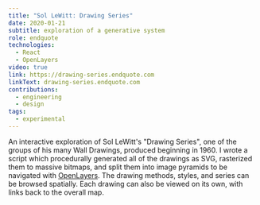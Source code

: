```yaml
---
title: "Sol LeWitt: Drawing Series"
date: 2020-01-21
subtitle: exploration of a generative system
role: endquote
technologies:
  - React
  - OpenLayers
video: true
link: https://drawing-series.endquote.com
linkText: drawing-series.endquote.com
contributions:
  - engineering
  - design
tags:
  - experimental
---
```


An interactive exploration of Sol LeWitt's "Drawing Series", one of the groups of his many Wall Drawings, produced beginning in 1960. I wrote a script which procedurally generated all of the drawings as SVG, rasterized them to massive bitmaps, and split them into image pyramids to be navigated with [OpenLayers](https://openlayers.org). The drawing methods, styles, and series can be browsed spatially. Each drawing can also be viewed on its own, with links back to the overall map.
